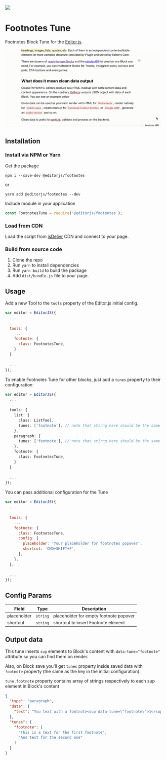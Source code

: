 ![](https://badgen.net/badge/Editor.js/v2.0/blue)

# Footnotes Tune
Footnotes Block Tune for the [Editor.js](https://editorjs.io).

![](assets/example.gif)

## Installation

### Install via NPM or Yarn

Get the package

```shell
npm i --save-dev @editorjs/footnotes
```
or
```shell
yarn add @editorjs/footnotes --dev
```

Include module in your application

```javascript
const FootnotesTune = require('@editorjs/footnotes');
```

### Load from CDN
Load the script from [jsDelivr](https://www.jsdelivr.com/package/npm/@editorjs/footnote) CDN and connect to your page.

<script src="https://cdn.jsdelivr.net/npm/@editorjs/footnote@latest"></script>

### Build from source code
1. Clone the repo
2. Run `yarn` to install dependencies
3. Run `yarn build` to build the package
4. Add `dist/bundle.js` file to your page.

## Usage
Add a new Tool to the `tools` property of the Editor.js initial config.

```javascript
var editor = EditorJS({
  ...
  
  tools: {
    ...
    footnote: {
      class: FootnotesTune,
    }
  }
  
  ...
});
```

To enable Footnotes Tune for other blocks, just add a `tunes` property to their configuration:

```typescript
var editor = EditorJS({
  ...
  
  tools: {
    list: {
      class: ListTool,
      tunes: ['footnote'], // note that stirng here should be the same as tools object key for Tune  
    },
    paragraph: {
      tunes: ['footnote'], // note that stirng here should be the same as tools object key for Tune  
    },
    footnote: {
      class: FootnotesTune,
    }
  }
  
  ...
});
```

You can pass additional configuration for the Tune

```javascript
var editor = EditorJS({
  ...
  
  tools: {
    ...
    footnote: {
      class: FootnotesTune,
      config: {
        placeholder: 'Your placeholder for footnotes popover',
        shortcut: 'CMD+SHIFT+F',
      },
    },
  },
  
  ...
});
```

## Config Params

| Field              | Type     | Description                              |
| ------------------ | -------- | ---------------------------------------- |
| placeholder        | `string` | placeholder for empty footnote popover   |
| shortcut           | `string` | shortcut to insert Footnote element      |

## Output data

This tune inserts `sup` elements to Block's content with `data-tune="footnote"` attribute so you can find them on render.

Also, on Block save you'll get `tunes` property inside saved data with `footnote` property (the same as the key in the initial configuration).

`tune.footnote` property contains array of strings respectively to each sup element in Block's content

```json
{
  "type": "paragraph",
  "data": {
    "text": "You text with a footnote<sup data-tune=\"footnote\">1</sup>. And another footnote<sup data-tune=\"footnote\">2</sup>"
  },
  "tunes": {
    "footnote": [
      "This is a text for the first footnote",
      "And text for the second one"
    ]
  }
}
```
